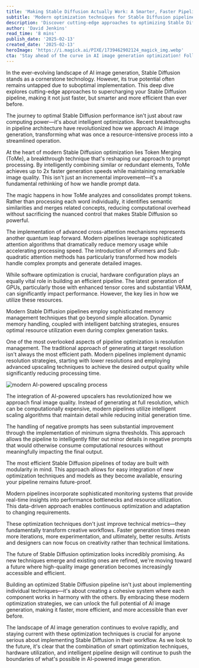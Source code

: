 ```yaml
---
title: 'Making Stable Diffusion Actually Work: A Smarter, Faster Pipeline'
subtitle: 'Modern optimization techniques for Stable Diffusion pipelines'
description: 'Discover cutting-edge approaches to optimizing Stable Diffusion pipelines through Token Merging, advanced cross-attention mechanisms, and intelligent memory management. Learn how modern optimization techniques are transforming AI image generation, making it faster and more efficient while maintaining exceptional quality.'
author: 'David Jenkins'
read_time: '8 mins'
publish_date: '2025-02-13'
created_date: '2025-02-13'
heroImage: 'https://i.magick.ai/PIXE/1739462902124_magick_img.webp'
cta: 'Stay ahead of the curve in AI image generation optimization! Follow us on LinkedIn for regular updates on Stable Diffusion advancements and expert insights into building more efficient pipelines.'
---
```


In the ever-evolving landscape of AI image generation, Stable Diffusion stands as a cornerstone technology. However, its true potential often remains untapped due to suboptimal implementation. This deep dive explores cutting-edge approaches to supercharging your Stable Diffusion pipeline, making it not just faster, but smarter and more efficient than ever before.

The journey to optimal Stable Diffusion performance isn't just about raw computing power—it's about intelligent optimization. Recent breakthroughs in pipeline architecture have revolutionized how we approach AI image generation, transforming what was once a resource-intensive process into a streamlined operation.

At the heart of modern Stable Diffusion optimization lies Token Merging (ToMe), a breakthrough technique that's reshaping our approach to prompt processing. By intelligently combining similar or redundant elements, ToMe achieves up to 2x faster generation speeds while maintaining remarkable image quality. This isn't just an incremental improvement—it's a fundamental rethinking of how we handle prompt data.

The magic happens in how ToMe analyzes and consolidates prompt tokens. Rather than processing each word individually, it identifies semantic similarities and merges related concepts, reducing computational overhead without sacrificing the nuanced control that makes Stable Diffusion so powerful.

The implementation of advanced cross-attention mechanisms represents another quantum leap forward. Modern pipelines leverage sophisticated attention algorithms that dramatically reduce memory usage while accelerating processing speed. The introduction of xFormers and Sub-quadratic attention methods has particularly transformed how models handle complex prompts and generate detailed images.

While software optimization is crucial, hardware configuration plays an equally vital role in building an efficient pipeline. The latest generation of GPUs, particularly those with enhanced tensor cores and substantial VRAM, can significantly impact performance. However, the key lies in how we utilize these resources.

Modern Stable Diffusion pipelines employ sophisticated memory management techniques that go beyond simple allocation. Dynamic memory handling, coupled with intelligent batching strategies, ensures optimal resource utilization even during complex generation tasks.

One of the most overlooked aspects of pipeline optimization is resolution management. The traditional approach of generating at target resolution isn't always the most efficient path. Modern pipelines implement dynamic resolution strategies, starting with lower resolutions and employing advanced upscaling techniques to achieve the desired output quality while significantly reducing processing time.

![modern AI-powered upscaling process](https://i.magick.ai/PIXE/1739462902126_magick_img.webp)

The integration of AI-powered upscalers has revolutionized how we approach final image quality. Instead of generating at full resolution, which can be computationally expensive, modern pipelines utilize intelligent scaling algorithms that maintain detail while reducing initial generation time.

The handling of negative prompts has seen substantial improvement through the implementation of minimum sigma thresholds. This approach allows the pipeline to intelligently filter out minor details in negative prompts that would otherwise consume computational resources without meaningfully impacting the final output.

The most efficient Stable Diffusion pipelines of today are built with modularity in mind. This approach allows for easy integration of new optimization techniques and models as they become available, ensuring your pipeline remains future-proof.

Modern pipelines incorporate sophisticated monitoring systems that provide real-time insights into performance bottlenecks and resource utilization. This data-driven approach enables continuous optimization and adaptation to changing requirements.

These optimization techniques don't just improve technical metrics—they fundamentally transform creative workflows. Faster generation times mean more iterations, more experimentation, and ultimately, better results. Artists and designers can now focus on creativity rather than technical limitations.

The future of Stable Diffusion optimization looks incredibly promising. As new techniques emerge and existing ones are refined, we're moving toward a future where high-quality image generation becomes increasingly accessible and efficient.

Building an optimized Stable Diffusion pipeline isn't just about implementing individual techniques—it's about creating a cohesive system where each component works in harmony with the others. By embracing these modern optimization strategies, we can unlock the full potential of AI image generation, making it faster, more efficient, and more accessible than ever before.

The landscape of AI image generation continues to evolve rapidly, and staying current with these optimization techniques is crucial for anyone serious about implementing Stable Diffusion in their workflow. As we look to the future, it's clear that the combination of smart optimization techniques, hardware utilization, and intelligent pipeline design will continue to push the boundaries of what's possible in AI-powered image generation.